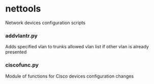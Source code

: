 # nettools
Network devices configuration scripts

### addvlantr.py
Adds specified vlan to trunks allowed vlan list if other vlan is already presented

### ciscofunc.py
Module of functions for Cisco devices configuration changes




